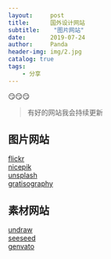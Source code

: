 ```yaml
---
layout:     post
title:      国外设计网站
subtitle:    "图片网站"
date:       2019-07-24
author:     Panda
header-img: img/2.jpg
catalog: true
tags:
    - 分享
---
```


😏😏😏

>有好的网站我会持续更新

## 图片网站
[flickr](https://www.flickr.com/explore)<br>
[nicepik](https://www.nicepik.com/)<br>
[unsplash](https://unsplash.com/search/photos/store?photo=_O26NQ6fMI8)<br>
[gratisography](http://www.gratisography.com/)

## 素材网站
[undraw](https://undraw.co/)<br>
[seeseed](https://www.seeseed.com/)<br>
[genvato](https://elements.envato.com/)

